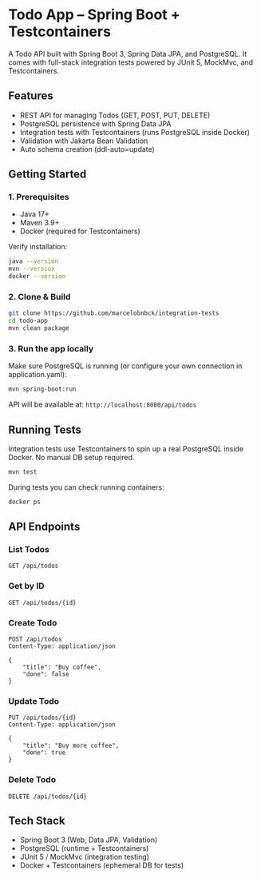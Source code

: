 # Todo App – Spring Boot + Testcontainers

A Todo API built with Spring Boot 3, Spring Data JPA, and PostgreSQL.
It comes with full-stack integration tests powered by JUnit 5, MockMvc, and Testcontainers.

## Features

- REST API for managing Todos (GET, POST, PUT, DELETE)
- PostgreSQL persistence with Spring Data JPA
- Integration tests with Testcontainers (runs PostgreSQL inside Docker)
- Validation with Jakarta Bean Validation
- Auto schema creation (ddl-auto=update)

## Getting Started
### 1. Prerequisites
- Java 17+
- Maven 3.9+
- Docker (required for Testcontainers)

Verify installation:
```bash
java --version
mvn --version
docker --version
```

### 2. Clone & Build
```bash
git clone https://github.com/marcelobnbck/integration-tests
cd todo-app
mvn clean package
```

### 3. Run the app locally
Make sure PostgreSQL is running (or configure your own connection in application.yaml):
```bash
mvn spring-boot:run
```
API will be available at: `http://localhost:8080/api/todos`

## Running Tests
Integration tests use Testcontainers to spin up a real PostgreSQL inside Docker.
No manual DB setup required.
```bash
mvn test
```

During tests you can check running containers:
```bash
docker ps
```

## API Endpoints
### List Todos
```http
GET /api/todos
```

### Get by ID
```http
GET /api/todos/{id}
```

### Create Todo
```http
POST /api/todos
Content-Type: application/json

{
    "title": "Buy coffee",
    "done": false
}
```

### Update Todo
```http
PUT /api/todos/{id}
Content-Type: application/json

{
    "title": "Buy more coffee",
    "done": true
}
```

### Delete Todo
```http
DELETE /api/todos/{id}
```

## Tech Stack
- Spring Boot 3 (Web, Data JPA, Validation)
- PostgreSQL (runtime + Testcontainers)
- JUnit 5 / MockMvc (integration testing)
- Docker + Testcontainers (ephemeral DB for tests)